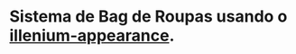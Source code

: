 # Sistema de Bag de Roupas usando o [illenium-appearance](https://github.com/iLLeniumStudios/illenium-appearance).
